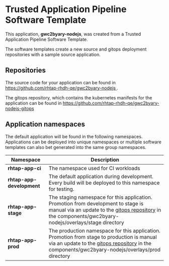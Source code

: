 # Trusted Application Pipeline Software Template

This application, **gwc2byary-nodejs**, was created from a Trusted Application Pipeline Software Template.

The software templates create a new source and gitops deployment repositories with a sample source application. 

## Repositories

The source code for your application can be found in [https://github.com/rhtap-rhdh-qe/gwc2byary-nodejs ](https://github.com/rhtap-rhdh-qe/gwc2byary-nodejs ).
 
The gitops repository, which contains the kubernetes manifests for the application can be found in 
[https://github.com/rhtap-rhdh-qe/gwc2byary-nodejs-gitops ](https://github.com/rhtap-rhdh-qe/gwc2byary-nodejs-gitops ) 

## Application namespaces 

The default application will be found in the following namespaces. Applications can be deployed into unique namespaces or multiple software templates can also bet generated into the same group namespaces.  

|  Namespace   |  Description   |  
| -------- | -------- |
| **rhtap-app-ci** | The namespace used for CI workloads |
| **rhtap-app-development** | The default application during development. Every build will be deployed to this namespace for testing. |
| **rhtap-app-stage** | The staging namespace for this application. Promotion from development to stage is manual via an update to the [gitops repository](https://github.com/rhtap-rhdh-qe/gwc2byary-nodejs-gitops ) in the components/gwc2byary-nodejs/overlays/stage directory |
| **rhtap-app-prod** | The production namespace for this application. Promotion from stage to production is manual via an update to the [gitops repository](https://github.com/rhtap-rhdh-qe/gwc2byary-nodejs-gitops ) in the components/gwc2byary-nodejs/overlays/prod directory |